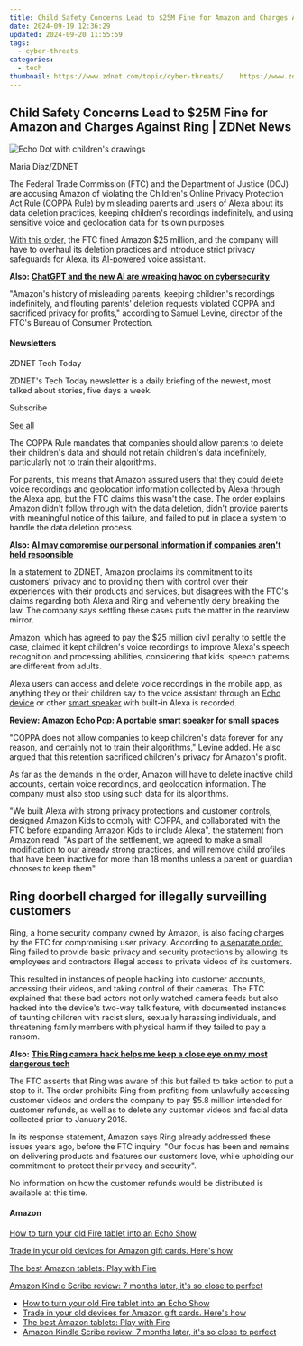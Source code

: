 ```yaml
---
title: Child Safety Concerns Lead to $25M Fine for Amazon and Charges Against Ring | ZDNet News
date: 2024-09-19 12:36:29
updated: 2024-09-20 11:55:59
tags:
  - cyber-threats
categories:
  - tech
thumbnail: https://www.zdnet.com/topic/cyber-threats/    https://www.zdnet.com/a/img/resize/80bd4ab17b57b2eb9419c7d097553f039f47defc/2023/06/01/64cf5e57-0c1c-426e-a264-2035c5880d37/echo-dot.jpg?width=170&height=96&fit=crop&auto=webp
---
```


## Child Safety Concerns Lead to $25M Fine for Amazon and Charges Against Ring | ZDNet News

![Echo Dot with children's drawings](https://www.zdnet.com/a/img/resize/1712cd5581e017fea2e35d7ea6b7b0004bf30269/2023/06/01/64cf5e57-0c1c-426e-a264-2035c5880d37/echo-dot.jpg?auto=webp&width=1280)

Maria Diaz/ZDNET

The Federal Trade Commission (FTC) and the Department of Justice (DOJ) are accusing Amazon of violating the Children's Online Privacy Protection Act Rule (COPPA Rule) by misleading parents and users of Alexa about its data deletion practices, keeping children's recordings indefinitely, and using sensitive voice and geolocation data for its own purposes.

[With this order](https://www.ftc.gov/news-events/news/press-releases/2023/05/ftc-doj-charge-amazon-violating-childrens-privacy-law-keeping-kids-alexa-voice-recordings-forever), the FTC fined Amazon $25 million, and the company will have to overhaul its deletion practices and introduce strict privacy safeguards for Alexa, its [AI-powered](https://www.zdnet.com/article/what-is-ai-heres-everything-you-need-to-know-about-artificial-intelligence/) voice assistant.

**Also:** [**ChatGPT and the new AI are wreaking havoc on cybersecurity**](https://www.zdnet.com/article/chatgpt-and-the-new-ai-are-wreaking-havoc-on-cybersecurity/)

"Amazon's history of misleading parents, keeping children's recordings indefinitely, and flouting parents' deletion requests violated COPPA and sacrificed privacy for profits," according to Samuel Levine, director of the FTC's Bureau of Consumer Protection. 

#### Newsletters

ZDNET Tech Today

ZDNET's Tech Today newsletter is a daily briefing of the newest, most talked about stories, five days a week.

 Subscribe

[See all](https://www.zdnet.com/newsletters/)

The COPPA Rule mandates that companies should allow parents to delete their children's data and should not retain children's data indefinitely, particularly not to train their algorithms. 

For parents, this means that Amazon assured users that they could delete voice recordings and geolocation information collected by Alexa through the Alexa app, but the FTC claims this wasn't the case. The order explains Amazon didn't follow through with the data deletion, didn't provide parents with meaningful notice of this failure, and failed to put in place a system to handle the data deletion process.

**Also:** [**AI may compromise our personal information if companies aren't held responsible**](https://www.zdnet.com/article/amid-ai-craze-what-will-it-take-for-firms-to-take-data-security-seriously/)

In a statement to ZDNET, Amazon proclaims its commitment to its customers' privacy and to providing them with control over their experiences with their products and services, but disagrees with the FTC's claims regarding both Alexa and Ring and vehemently deny breaking the law. The company says settling these cases puts the matter in the rearview mirror.

Amazon, which has agreed to pay the $25 million civil penalty to settle the case, claimed it kept children's voice recordings to improve Alexa's speech recognition and processing abilities, considering that kids' speech patterns are different from adults.

Alexa users can access and delete voice recordings in the mobile app, as anything they or their children say to the voice assistant through an [Echo device](https://buy.geni.us/Proxy.ashx?TSID=368250&GR%5FURL=https%3A%2F%2Fwww.amazon.com%2FAll-New-release-clock-Smart-speaker%2Fdp%2FB09B8W5FW7%3Ftag%3Dzd-buy-button-20%26ascsubtag%3D%5F%5FCOM%5FCLICK%5FID%5F%5F%7Cd99c86bc-c9a5-416d-bd64-55881385eb5e%7Cdtp&dtb=1) or other [smart speaker](https://www.zdnet.com/home-and-office/home-entertainment/best-smart-speaker/) with built-in Alexa is recorded. 

**Review:** [**Amazon Echo Pop: A portable smart speaker for small spaces**](https://www.zdnet.com/home-and-office/smart-home/amazon-echo-pop-review/)

"COPPA does not allow companies to keep children's data forever for any reason, and certainly not to train their algorithms," Levine added. He also argued that this retention sacrificed children's privacy for Amazon's profit. 

As far as the demands in the order, Amazon will have to delete inactive child accounts, certain voice recordings, and geolocation information. The company must also stop using such data for its algorithms.

"We built Alexa with strong privacy protections and customer controls, designed Amazon Kids to comply with COPPA, and collaborated with the FTC before expanding Amazon Kids to include Alexa", the statement from Amazon read. "As part of the settlement, we agreed to make a small modification to our already strong practices, and will remove child profiles that have been inactive for more than 18 months unless a parent or guardian chooses to keep them".

## Ring doorbell charged for illegally surveilling customers

Ring, a home security company owned by Amazon, is also facing charges by the FTC for compromising user privacy. According to [a separate order](https://www.ftc.gov/news-events/news/press-releases/2023/05/ftc-says-ring-employees-illegally-surveilled-customers-failed-stop-hackers-taking-control-users), Ring failed to provide basic privacy and security protections by allowing its employees and contractors illegal access to private videos of its customers.

This resulted in instances of people hacking into customer accounts, accessing their videos, and taking control of their cameras. The FTC explained that these bad actors not only watched camera feeds but also hacked into the device's two-way talk feature, with documented instances of taunting children with racist slurs, sexually harassing individuals, and threatening family members with physical harm if they failed to pay a ransom.

**Also:** [**This Ring camera hack helps me keep a close eye on my most dangerous tech**](https://www.zdnet.com/article/this-ring-camera-hack-helps-me-keep-a-close-eye-on-my-most-dangerous-tech/)

The FTC asserts that Ring was aware of this but failed to take action to put a stop to it. The order prohibits Ring from profiting from unlawfully accessing customer videos and orders the company to pay $5.8 million intended for customer refunds, as well as to delete any customer videos and facial data collected prior to January 2018.

In its response statement, Amazon says Ring already addressed these issues years ago, before the FTC inquiry. "Our focus has been and remains on delivering products and features our customers love, while upholding our commitment to protect their privacy and security".

No information on how the customer refunds would be distributed is available at this time. 

#### Amazon

[How to turn your old Fire tablet into an Echo Show](https://www.zdnet.com/article/how-to-turn-your-old-fire-tablet-into-an-echo-show/ "How to turn your old Fire tablet into an Echo Show")

[Trade in your old devices for Amazon gift cards. Here's how](https://www.zdnet.com/article/you-can-trade-in-old-electronics-for-amazon-gift-cards-heres-how-it-works/ "Trade in your old devices for Amazon gift cards. Here's how")

[The best Amazon tablets: Play with Fire](https://www.zdnet.com/article/best-amazon-tablet/ "The best Amazon tablets: Play with Fire")

[Amazon Kindle Scribe review: 7 months later, it's so close to perfect](https://www.zdnet.com/article/amazon-kindle-scribe-review/ "Amazon Kindle Scribe review: 7 months later, it's so close to perfect")

* [How to turn your old Fire tablet into an Echo Show](https://www.zdnet.com/article/how-to-turn-your-old-fire-tablet-into-an-echo-show/ "How to turn your old Fire tablet into an Echo Show")
* [Trade in your old devices for Amazon gift cards. Here's how](https://www.zdnet.com/article/you-can-trade-in-old-electronics-for-amazon-gift-cards-heres-how-it-works/ "Trade in your old devices for Amazon gift cards. Here's how")
* [The best Amazon tablets: Play with Fire](https://www.zdnet.com/article/best-amazon-tablet/ "The best Amazon tablets: Play with Fire")
* [Amazon Kindle Scribe review: 7 months later, it's so close to perfect](https://www.zdnet.com/article/amazon-kindle-scribe-review/ "Amazon Kindle Scribe review: 7 months later, it's so close to perfect")

<ins class="adsbygoogle"
     style="display:block"
     data-ad-format="autorelaxed"
     data-ad-client="ca-pub-7571918770474297"
     data-ad-slot="1223367746"></ins>



<ins class="adsbygoogle"
     style="display:block"
     data-ad-client="ca-pub-7571918770474297"
     data-ad-slot="8358498916"
     data-ad-format="auto"
     data-full-width-responsive="true"></ins>
